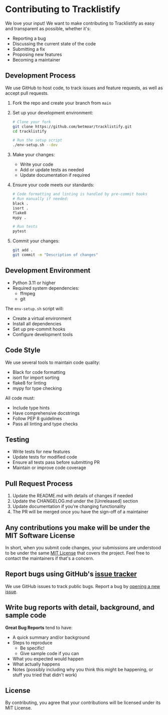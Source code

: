 # Contributing to Tracklistify

We love your input! We want to make contributing to Tracklistify as easy and transparent as possible, whether it's:

- Reporting a bug
- Discussing the current state of the code
- Submitting a fix
- Proposing new features
- Becoming a maintainer

## Development Process

We use GitHub to host code, to track issues and feature requests, as well as accept pull requests.

1. Fork the repo and create your branch from `main`
2. Set up your development environment:
   ```bash
   # Clone your fork
   git clone https://github.com/betmoar/tracklistify.git
   cd tracklistify

   # Run the setup script
   ./env-setup.sh --dev
   ```

3. Make your changes:
   - Write your code
   - Add or update tests as needed
   - Update documentation if required

4. Ensure your code meets our standards:
   ```bash
   # Code formatting and linting is handled by pre-commit hooks
   # Run manually if needed:
   black .
   isort .
   flake8
   mypy .

   # Run tests
   pytest
   ```

5. Commit your changes:
   ```bash
   git add .
   git commit -m "Description of changes"
   ```

## Development Environment

- Python 3.11 or higher
- Required system dependencies:
  - ffmpeg
  - git

The `env-setup.sh` script will:
- Create a virtual environment
- Install all dependencies
- Set up pre-commit hooks
- Configure development tools

## Code Style

We use several tools to maintain code quality:
- Black for code formatting
- isort for import sorting
- flake8 for linting
- mypy for type checking

All code must:
- Include type hints
- Have comprehensive docstrings
- Follow PEP 8 guidelines
- Pass all linting and type checks

## Testing

- Write tests for new features
- Update tests for modified code
- Ensure all tests pass before submitting PR
- Maintain or improve code coverage

## Pull Request Process

1. Update the README.md with details of changes if needed
2. Update the CHANGELOG.md under the [Unreleased] section
3. Update documentation if you're changing functionality
4. The PR will be merged once you have the sign-off of a maintainer

## Any contributions you make will be under the MIT Software License

In short, when you submit code changes, your submissions are understood to be under the same [MIT License](http://choosealicense.com/licenses/mit/) that covers the project. Feel free to contact the maintainers if that's a concern.

## Report bugs using GitHub's [issue tracker](https://github.com/betmoar/tracklistify/issues)

We use GitHub issues to track public bugs. Report a bug by [opening a new issue](https://github.com/betmoar/tracklistify/issues/new).

## Write bug reports with detail, background, and sample code

**Great Bug Reports** tend to have:

- A quick summary and/or background
- Steps to reproduce
  - Be specific!
  - Give sample code if you can
- What you expected would happen
- What actually happens
- Notes (possibly including why you think this might be happening, or stuff you tried that didn't work)

## License

By contributing, you agree that your contributions will be licensed under its MIT License.
